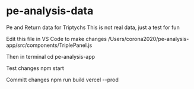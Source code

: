 # pe-analysis-data
Pe and Return data for Triptychs
This is not real data, just a test for fun

Edit this file in VS Code to make changes
/Users/corona2020/pe-analysis-app/src/components/TriplePanel.js

Then in terminal
cd pe-analysis-app

Test changes
npm start

Committ changes
npm run build
vercel --prod
